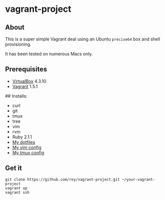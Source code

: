 # vagrant-project

## About

This is a super simple Vagrant deal using an Ubuntu `precise64` box and shell provisioning.

It has been tested on numerous Macs only.

## Prerequisites

* [VirtualBox](https://www.virtualbox.org) 4.3.10
* [Vagrant](https://www.vagrantup.com) 1.5.1

## Installs:

* curl
* git
* tmux
* tree
* vim
* rvm
* Ruby 2.1.1
* [My dotfiles](https://github.com/rey/.dot)
* [My vim config](https://github.com/rey/.vim)
* [My tmux config](https://github.com/rey/.tmux)

## Get it

```
git clone https://github.com/rey/vagrant-project.git ~/your-vagrant-project
vagrant up
vagrant ssh
```
